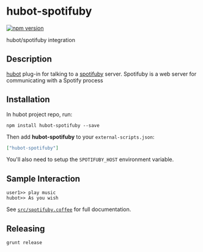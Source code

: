 # hubot-spotifuby

[![npm version](https://badge.fury.io/js/hubot-spotifuby.svg)](http://badge.fury.io/js/hubot-spotifuby)

hubot/spotifuby integration

## Description

[hubot](https://github.com/github/hubot) plug-in for talking to a [spotifuby](https://github.com/jbodah/spotifuby) server.
Spotifuby is a web server for communicating with a Spotify process

## Installation

In hubot project repo, run:

`npm install hubot-spotifuby --save`

Then add **hubot-spotifuby** to your `external-scripts.json`:

```json
["hubot-spotifuby"]
```

You'll also need to setup the `SPOTIFUBY_HOST` environment variable.

## Sample Interaction

```
user1>> play music
hubot>> As you wish
```

See [`src/spotifuby.coffee`](src/spotifuby.coffee) for full documentation.

## Releasing

```
grunt release
```
